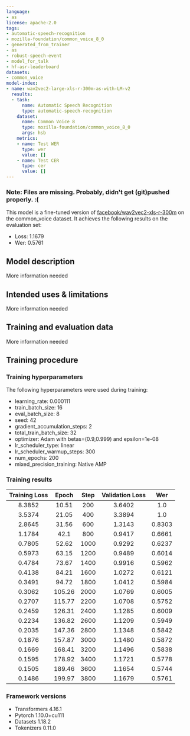 ```yaml
---
language:
- as
license: apache-2.0
tags:
- automatic-speech-recognition
- mozilla-foundation/common_voice_8_0
- generated_from_trainer
- as
- robust-speech-event
- model_for_talk
- hf-asr-leaderboard
datasets:
- common_voice
model-index:
- name: wav2vec2-large-xls-r-300m-as-with-LM-v2
  results:
  - task:
      name: Automatic Speech Recognition
      type: automatic-speech-recognition
    dataset:
      name: Common Voice 8
      type: mozilla-foundation/common_voice_8_0
      args: hsb
    metrics:
    - name: Test WER
      type: wer
      value: []
    - name: Test CER
      type: cer
      value: []
---
```


<!-- This model card has been generated automatically according to the information the Trainer had access to. You
should probably proofread and complete it, then remove this comment. -->



### Note: Files are missing. Probably, didn't get (git)pushed properly.  :(

This model is a fine-tuned version of [facebook/wav2vec2-xls-r-300m](https://huggingface.co/facebook/wav2vec2-xls-r-300m) on the common_voice dataset.
It achieves the following results on the evaluation set:
- Loss: 1.1679
- Wer: 0.5761

## Model description

More information needed

## Intended uses & limitations

More information needed

## Training and evaluation data

More information needed

## Training procedure

### Training hyperparameters

The following hyperparameters were used during training:
- learning_rate: 0.000111
- train_batch_size: 16
- eval_batch_size: 8
- seed: 42
- gradient_accumulation_steps: 2
- total_train_batch_size: 32
- optimizer: Adam with betas=(0.9,0.999) and epsilon=1e-08
- lr_scheduler_type: linear
- lr_scheduler_warmup_steps: 300
- num_epochs: 200
- mixed_precision_training: Native AMP

### Training results

| Training Loss | Epoch  | Step | Validation Loss | Wer    |
|:-------------:|:------:|:----:|:---------------:|:------:|
| 8.3852        | 10.51  | 200  | 3.6402          | 1.0    |
| 3.5374        | 21.05  | 400  | 3.3894          | 1.0    |
| 2.8645        | 31.56  | 600  | 1.3143          | 0.8303 |
| 1.1784        | 42.1   | 800  | 0.9417          | 0.6661 |
| 0.7805        | 52.62  | 1000 | 0.9292          | 0.6237 |
| 0.5973        | 63.15  | 1200 | 0.9489          | 0.6014 |
| 0.4784        | 73.67  | 1400 | 0.9916          | 0.5962 |
| 0.4138        | 84.21  | 1600 | 1.0272          | 0.6121 |
| 0.3491        | 94.72  | 1800 | 1.0412          | 0.5984 |
| 0.3062        | 105.26 | 2000 | 1.0769          | 0.6005 |
| 0.2707        | 115.77 | 2200 | 1.0708          | 0.5752 |
| 0.2459        | 126.31 | 2400 | 1.1285          | 0.6009 |
| 0.2234        | 136.82 | 2600 | 1.1209          | 0.5949 |
| 0.2035        | 147.36 | 2800 | 1.1348          | 0.5842 |
| 0.1876        | 157.87 | 3000 | 1.1480          | 0.5872 |
| 0.1669        | 168.41 | 3200 | 1.1496          | 0.5838 |
| 0.1595        | 178.92 | 3400 | 1.1721          | 0.5778 |
| 0.1505        | 189.46 | 3600 | 1.1654          | 0.5744 |
| 0.1486        | 199.97 | 3800 | 1.1679          | 0.5761 |


### Framework versions

- Transformers 4.16.1
- Pytorch 1.10.0+cu111
- Datasets 1.18.2
- Tokenizers 0.11.0
